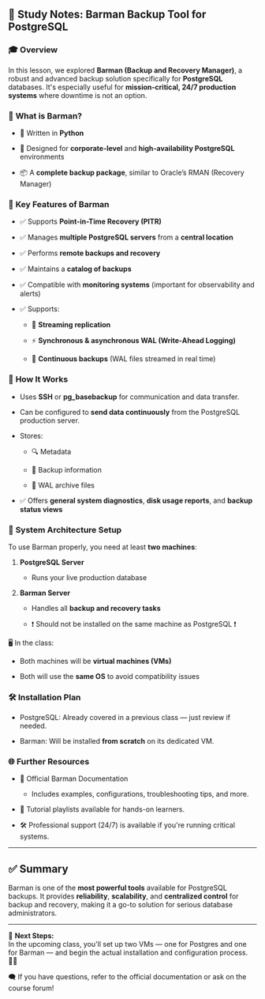 ## 🧠 **Study Notes: Barman Backup Tool for PostgreSQL**

### 🎓 **Overview**

In this lesson, we explored **Barman (Backup and Recovery Manager)**, a robust and advanced backup solution specifically for **PostgreSQL** databases. It's especially useful for **mission-critical, 24/7 production systems** where downtime is not an option.

### 🧰 **What is Barman?**

- 🐍 Written in **Python**
    
- 🎯 Designed for **corporate-level** and **high-availability PostgreSQL** environments
    
- 📦 A **complete backup package**, similar to Oracle’s RMAN (Recovery Manager)
    

### 🔑 **Key Features of Barman**

- ✅ Supports **Point-in-Time Recovery (PITR)**
    
- ✅ Manages **multiple PostgreSQL servers** from a **central location**
    
- ✅ Performs **remote backups and recovery**
    
- ✅ Maintains a **catalog of backups**
    
- ✅ Compatible with **monitoring systems** (important for observability and alerts)
    
- ✅ Supports:
    
    - 🔁 **Streaming replication**
        
    - ⚡ **Synchronous & asynchronous WAL (Write-Ahead Logging)**
        
    - 💾 **Continuous backups** (WAL files streamed in real time)
        

### 📡 **How It Works**

- Uses **SSH** or **pg_basebackup** for communication and data transfer.
    
- Can be configured to **send data continuously** from the PostgreSQL production server.
    
- Stores:
    
    - 🔍 Metadata
        
    - 🧾 Backup information
        
    - 📁 WAL archive files
        
- ✅ Offers **general system diagnostics**, **disk usage reports**, and **backup status views**
    

### 🧱 **System Architecture Setup**

To use Barman properly, you need at least **two machines**:

1. **PostgreSQL Server**
    
    - Runs your live production database
        
2. **Barman Server**
    
    - Handles all **backup and recovery tasks**
        
    - ❗ Should not be installed on the same machine as PostgreSQL ❗
        

🖥️ In the class:

- Both machines will be **virtual machines (VMs)**
    
- Both will use the **same OS** to avoid compatibility issues
    

### 🛠️ **Installation Plan**

- PostgreSQL: Already covered in a previous class — just review if needed.
    
- Barman: Will be installed **from scratch** on its dedicated VM.
    

### 🌐 **Further Resources**

- 📘 Official Barman Documentation
    
    - Includes examples, configurations, troubleshooting tips, and more.
        
- 🎥 Tutorial playlists available for hands-on learners.
    
- 🛠️ Professional support (24/7) is available if you're running critical systems.
    

---

## ✅ **Summary**

Barman is one of the **most powerful tools** available for PostgreSQL backups. It provides **reliability**, **scalability**, and **centralized control** for backup and recovery, making it a go-to solution for serious database administrators.

---

📌 **Next Steps:**  
In the upcoming class, you'll set up two VMs — one for Postgres and one for Barman — and begin the actual installation and configuration process. 🧑‍💻

🗨️ If you have questions, refer to the official documentation or ask on the course forum!